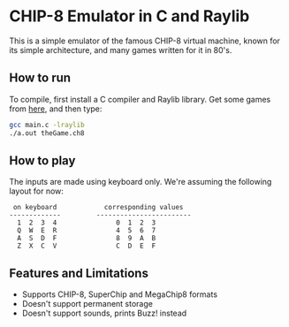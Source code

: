 # CHIP-8 Emulator in C and Raylib

This is a simple emulator of the famous CHIP-8 virtual machine, known for its simple architecture, and many games written for it in 80's.

## How to run

To compile, first install a C compiler and Raylib library. Get some games from [here](https://github.com/kripod/chip8-roms), and then type:

```sh
gcc main.c -lraylib
./a.out theGame.ch8
```

## How to play

The inputs are made using keyboard only. We're assuming the following layout for now:

```
 on keyboard            corresponding values
-------------         ------------------------
  1  2  3  4               0  1  2  3
  Q  W  E  R               4  5  6  7
  A  S  D  F               8  9  A  B
  Z  X  C  V               C  D  E  F

```

## Features and Limitations

- Supports CHIP-8, SuperChip and MegaChip8 formats
- Doesn't support permanent storage
- Doesn't support sounds, prints Buzz! instead
